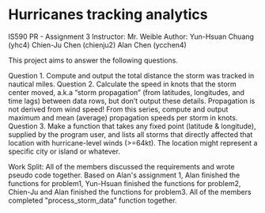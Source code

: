 # Hurricanes tracking analytics

IS590 PR - Assignment 3
Instructor: Mr. Weible
Author: Yun-Hsuan Chuang (yhc4) Chien-Ju Chen (chienju2) Alan Chen (ycchen4)

This project aims to answer the following questions.

Question 1. Compute and output the total distance the storm was tracked in nautical miles.
Question 2. Calculate the speed in knots that the storm center moved, a.k.a “storm propagation” (from latitudes,
            longitudes, and time lags) between data rows, but don’t output these details. Propagation is not derived from wind speed! From             this series, compute and output maximum and mean (average) propagation speeds per storm in knots.
Question 3. Make a function that takes any fixed point (latitude & longitude), supplied by the program user, and lists all storms that                 directly affected that location with hurricane-level winds (>=64kt). The location might represent a specific city or island               or whatever.


Work Split:
All of the members discussed the requirements and wrote pseudo code together.
Based on Alan's assignment 1, Alan finished the functions for problem1,
Yun-Hsuan finished the functions for problem2, Chien-Ju and Alan finished the functions for problem3.
All of the members completed "process_storm_data" function together.
